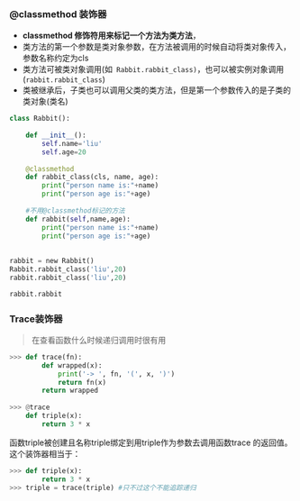 ### @classmethod 装饰器

- **classmethod 修饰符用来标记一个方法为类方法**，
- 类方法的第一个参数是类对象参数，在方法被调用的时候自动将类对象传入，参数名称约定为cls
- 类方法可被类对象调用(如` Rabbit.rabbit_class)`，也可以被实例对象调用(`rabbit.rabbit_class`)
- 类被继承后，子类也可以调用父类的类方法，但是第一个参数传入的是子类的类对象(类名)

```python
class Rabbit():
   
    def __init__():
        self.name='liu'
        self.age=20
    
    @classmethod
    def rabbit_class(cls, name, age):
        print("person name is:"+name)
        print("person age is:"+age)
    
    #不用@classmethod标记的方法
    def rabbit(self,name,age):
        print("person name is:"+name)
        print("person age is:"+age)
        
    
rabbit = new Rabbit() 
Rabbit.rabbit_class('liu',20)
rabbit.rabbit_class('liu',20)

rabbit.rabbit
```



### **Trace装饰器**

> 在查看函数什么时候递归调用时很有用

```python
>>> def trace(fn):
        def wrapped(x):
            print('-> ', fn, '(', x, ')')
            return fn(x)
        return wrapped
    
>>> @trace 
    def triple(x):
        return 3 * x
```

函数triple被创建且名称triple绑定到用triple作为参数去调用函数trace 的返回值。 这个装饰器相当于：

```python
>>> def triple(x):
        return 3 * x
>>> triple = trace(triple) #只不过这个不能追踪递归
```

